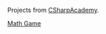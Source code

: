 Projects from [CSharpAcademy](https://www.thecsharpacademy.com/#).

[Math Game](https://www.thecsharpacademy.com/project/53/math-game)
